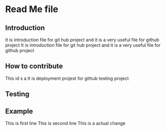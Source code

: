# Read Me file
## Introduction
It is introduction file for git hub project and it is a very useful file for github project
It is introduction file for git hub project and it is a very useful file for github project
## How to contribute

This id s a It is deployment projest for github testing project
## Testing
## Example
This is first line
This is second line
This is a actual change
